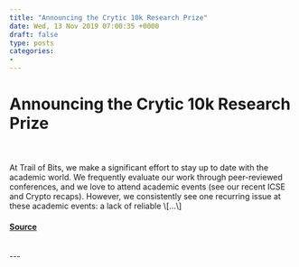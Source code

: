 ```yaml
---
title: "Announcing the Crytic 10k Research Prize"
date: Wed, 13 Nov 2019 07:00:35 +0000
draft: false
type: posts
categories: 
- 
---
```

# Announcing the Crytic 10k Research Prize

<br/>

<br/>
At Trail of Bits, we make a significant effort to stay up to date with the academic world. We frequently evaluate our work through peer-reviewed conferences, and we love to attend academic events (see our recent ICSE and Crypto recaps). However, we consistently see one recurring issue at these academic events: a lack of reliable \[…\]

#### [Source](https://blog.trailofbits.com/2019/11/13/announcing-the-crytic-10k-research-prize/)

<br/>
---
